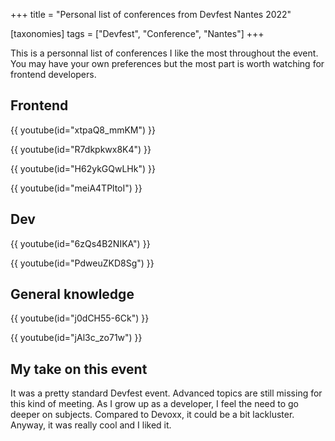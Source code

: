 +++
title = "Personal list of conferences from Devfest Nantes 2022"

[taxonomies]
tags = ["Devfest", "Conference", "Nantes"]
+++

This is a personnal list of conferences I like the most throughout the event. You may have your own preferences but the most part is worth watching for frontend developers.

<!-- more -->

## Frontend

{{ youtube(id="xtpaQ8_mmKM") }}

{{ youtube(id="R7dkpkwx8K4") }}

{{ youtube(id="H62ykGQwLHk") }}

{{ youtube(id="meiA4TPltoI") }}

## Dev

{{ youtube(id="6zQs4B2NIKA") }}

{{ youtube(id="PdweuZKD8Sg") }}

## General knowledge

{{ youtube(id="j0dCH55-6Ck") }}

{{ youtube(id="jAl3c_zo71w") }}

## My take on this event

It was a pretty standard Devfest event. Advanced topics are still missing for this kind of meeting. As I grow up as a developer, I feel the need to go deeper on subjects. Compared to Devoxx, it could be a bit lackluster. Anyway, it was really cool and I liked it.
